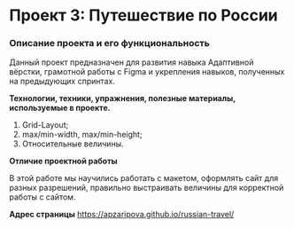 # Проект 3: Путешествие по России

### Описание проекта и его функциональность

Данный проект предназначен для развития навыка Адаптивной вёрстки, грамотной работы с Figma и укрепления навыков, полученных на предыдующих спринтах.

**Технологии, техники, упражнения, полезные материалы, используемые в проекте.**

1. Grid-Layout;
2. max/min-width, max/min-height;
3. Относительные величины.


**Отличие проектной работы**

В этой работе мы научились работать с макетом, оформлять сайт для разных разрешений, правильно выстраивать величины для корректной работы с сайтом.


**Адрес страницы**
https://apzaripova.github.io/russian-travel/